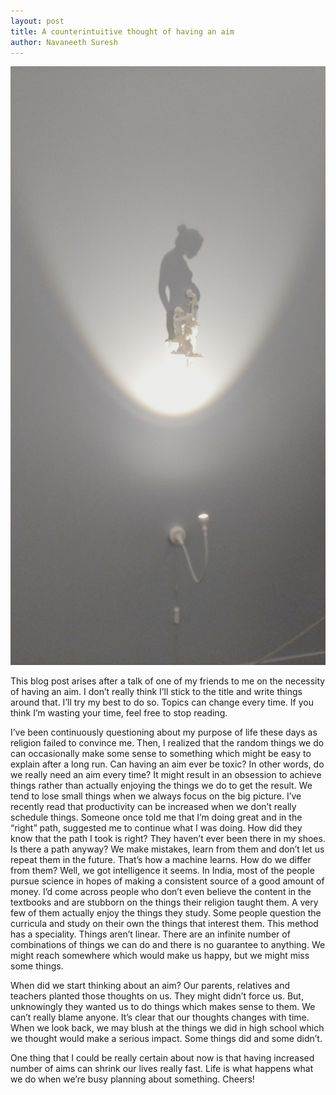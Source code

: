 ```yaml
---
layout: post
title: A counterintuitive thought of having an aim
author: Navaneeth Suresh
---
```


![Some random art](https://raw.githubusercontent.com/themousepotato/themousepotato.github.io/master/images/random-art.jpg)

This blog post arises after a talk of one of my friends to me on the necessity of having an aim. I don’t really think I’ll stick to the title and write things around that. I’ll try my best to do so. Topics can change every time. If you think I’m wasting your time, feel free to stop reading.

I’ve been continuously questioning about my purpose of life these days as religion failed to convince me. Then, I realized that the random things we do can occasionally make some sense to something which might be easy to explain after a long run. Can having an aim ever be toxic? In other words, do we really need an aim every time? It might result in an obsession to achieve things rather than actually enjoying the things we do to get the result. We tend to lose small things when we always focus on the big picture. I’ve recently read that productivity can be increased when we don’t really schedule things. Someone once told me that I’m doing great and in the “right” path, suggested me to continue what I was doing. How did they know that the path I took is right? They haven’t ever been there in my shoes. Is there a path anyway? We make mistakes, learn from them and don’t let us repeat them in the future. That’s how a machine learns. How do we differ from them? Well, we got intelligence it seems. In India, most of the people pursue science in hopes of making a consistent source of a good amount of money. I’d come across people who don’t even believe the content in the textbooks and are stubborn on the things their religion taught them. A very few of them actually enjoy the things they study. Some people question the curricula and study on their own the things that interest them. This method has a speciality. Things aren’t linear. There are an infinite number of combinations of things we can do and there is no guarantee to anything. We might reach somewhere which would make us happy, but we might miss some things.

When did we start thinking about an aim? Our parents, relatives and teachers planted those thoughts on us. They might didn’t force us. But, unknowingly they wanted us to do things which makes sense to them. We can’t really blame anyone. It’s clear that our thoughts changes with time. When we look back, we may blush at the things we did in high school which we thought would make a serious impact. Some things did and some didn’t.

One thing that I could be really certain about now is that having increased number of aims can shrink our lives really fast. Life is what happens what we do when we’re busy planning about something. Cheers!
